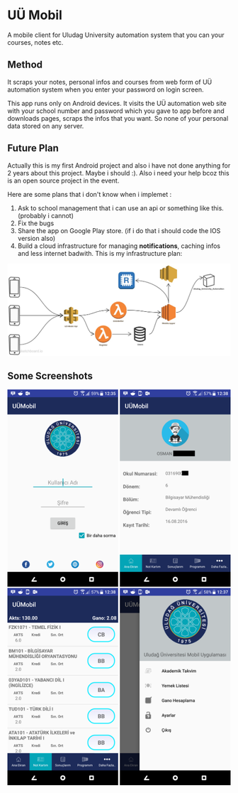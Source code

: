 # UÜ Mobil
A mobile client for Uludag University automation system that you can your courses, notes etc.

## Method
It scraps your notes, personal infos and courses from web form of UÜ automation system when you enter your password on login screen.

This app runs only on Android devices. It visits the UÜ automation web site with your school number and password which you gave to app before and downloads pages, scraps the infos that you want. So none of your personal data stored on any server.

## Future Plan
Actually  this is my first Android project and also i have not done anything for 2 years about this project. Maybe i should :).  Also i need your help bcoz this is an open source project in the event. 

Here are some plans that i don't know when i implemet :

1. Ask to school management that i can use an api or something like this. (probably i cannot)
2. Fix the bugs 
3. Share the app on Google Play store. (if i do that i should code the IOS version also)
4. Build a cloud infrastructure for managing **notifications**, caching infos and less internet badwith. This is my infrastructure plan:

<center>
	<img src="./media/Plan.jpg" width=600px />
</center>


## Some Screenshots
<center>
	<img src="./media/Login.png" width=250px />
	<img src="./media/Profile.png" width=250px />
	<img src="./media/Transcript.png" width=250px />
	<img src="./media/Menu.png" width=250px />
</center>

